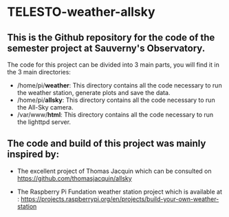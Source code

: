 # TELESTO-weather-allsky


## This is the Github repository for the code of the semester project at Sauverny's Observatory.

The code for this project can be divided into 3 main parts, you will find it in the 3 main directories:

* /home/pi/**weather**: This directory contains all the code necessary to run the weather station, generate plots and save the data.
* /home/pi/**allsky**: This directory contains all the code necessary to run the All-Sky camera.
* /var/www/**html**: This directory contains all the code necessary to run the lighttpd server.


## The code and build of this project was mainly inspired by:

* The excellent project of Thomas Jacquin which can be consulted on https://github.com/thomasjacquin/allsky

* The Raspberry Pi Fundation weather station project which is available at : https://projects.raspberrypi.org/en/projects/build-your-own-weather-station


